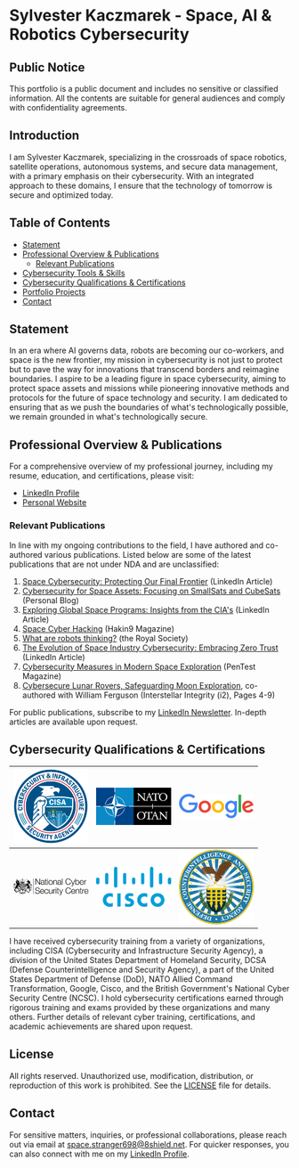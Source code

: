 # Sylvester Kaczmarek - Space, AI & Robotics Cybersecurity

## Public Notice

This portfolio is a public document and includes no sensitive or classified information. All the contents are suitable for general audiences and comply with confidentiality agreements.

## Introduction

I am Sylvester Kaczmarek, specializing in the crossroads of space robotics, satellite operations, autonomous systems, and secure data management, with a primary emphasis on their cybersecurity. With an integrated approach to these domains, I ensure that the technology of tomorrow is secure and optimized today.

## Table of Contents

* [Statement](./#statement)
* [Professional Overview & Publications](./#professional-overview--publications)
  * [Relevant Publications](./#relevant-publications)
* [Cybersecurity Tools & Skills](/resources/skills.md)
* [Cybersecurity Qualifications & Certifications](./#cybersecurity-qualifications--certifications)
* [Portfolio Projects](/resources/projects.md)
* [Contact](./#contact)

## Statement

In an era where AI governs data, robots are becoming our co-workers, and space is the new frontier, my mission in cybersecurity is not just to protect but to pave the way for innovations that transcend borders and reimagine boundaries. I aspire to be a leading figure in space cybersecurity, aiming to protect space assets and missions while pioneering innovative methods and protocols for the future of space technology and security. I am dedicated to ensuring that as we push the boundaries of what's technologically possible, we remain grounded in what's technologically secure.

## Professional Overview & Publications

For a comprehensive overview of my professional journey, including my resume, education, and certifications, please visit:

* [LinkedIn Profile](https://www.linkedin.com/in/sylvesterkaczmarek/)
* [Personal Website](http://www.sylvesterkaczmarek.com)

### Relevant Publications

In line with my ongoing contributions to the field, I have authored and co-authored various publications. Listed below are some of the latest publications that are not under NDA and are unclassified:

1. [Space Cybersecurity: Protecting Our Final Frontier](https://www.linkedin.com/pulse/space-cybersecurity-protecting-our-final-frontier-sylvester-kaczmarek/) (LinkedIn Article)
2. [Cybersecurity for Space Assets: Focusing on SmallSats and CubeSats](https://sylvesterkaczmarek.com/blog/cybersecurity-for-space-assets-focusing-on-smallsats-and-cubesats/) (Personal Blog)
3. [Exploring Global Space Programs: Insights from the CIA's](https://www.linkedin.com/pulse/exploring-global-space-programs-insights-from-cias-kaczmarek) (LinkedIn Article)
4. [Space Cyber Hacking](https://hakin9.org/space-cyber-hacking/) (Hakin9 Magazine)
5. [What are robots thinking?](https://www.thersa.org/comment/2022/10/what-are-robots-thinking) (the Royal Society)
6. [The Evolution of Space Industry Cybersecurity: Embracing Zero Trust](https://www.linkedin.com/pulse/evolution-space-industry-cybersecurity-embracing-zero-kaczmarek/) (LinkedIn Article)
7. [Cybersecurity Measures in Modern Space Exploration](https://pentestmag.com/cybersecurity-measures-in-modern-space-exploration/) (PenTest Magazine)
8. [Cybersecure Lunar Rovers, Safeguarding Moon Exploration](https://www.flipsnack.com/688D7FBBDC9/i2-november-2023/full-view.html), co-authored with William Ferguson (Interstellar Integrity (i2), Pages 4-9)

For public publications, subscribe to my [LinkedIn Newsletter](https://www.linkedin.com/build-relation/newsletter-follow?entityUrn=7025990944319524864). In-depth articles are available upon request.

## Cybersecurity Qualifications & Certifications

| <img src="cisa_logo.png" alt="CISA" width="135"/> | <img src="nato_logo.png" alt="NATO" width="135"/> | <img src="google_logo.png" alt="Google" width="135"/> |
|---|---|---|
| <img src="ncsc_logo.png" alt="NCSC" width="135"/> | <img src="cisco_logo.png" alt="Cisco" width="135"/> | <img src="dcsa_logo.png" alt="DCSA" width="135"/> |

I have received cybersecurity training from a variety of organizations, including CISA (Cybersecurity and Infrastructure Security Agency), a division of the United States Department of Homeland Security, DCSA (Defense Counterintelligence and Security Agency), a part of the United States Department of Defense (DoD), NATO Allied Command Transformation, Google, Cisco, and the British Government's National Cyber Security Centre (NCSC). I hold cybersecurity certifications earned through rigorous training and exams provided by these organizations and many others. Further details of relevant cyber training, certifications, and academic achievements are shared upon request.

## License

All rights reserved. Unauthorized use, modification, distribution, or reproduction of this work is prohibited. See the [LICENSE](LICENSE/) file for details.

## Contact

For sensitive matters, inquiries, or professional collaborations, please reach out via email at [space.stranger698@8shield.net](mailto:space.stranger698@8shield.net). For quicker responses, you can also connect with me on my [LinkedIn Profile](https://www.linkedin.com/in/sylvesterkaczmarek/).
